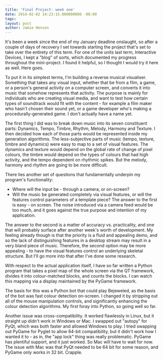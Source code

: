 ```yaml
---
title: 'Final Project: week one'
date: 2014-02-02 14:23:15.000000000 -08:00
tags:
layout: post
author: Jamie Henson
---
```


It's been a week since the end of my January deadline onslaught, so after a couple of days of recovery I set towards starting the project that's set to take over the entirety of this term. For one of the units last term, Interactive Devices, I kept a "blog" of sorts, which documented my progress throughout the mini-project. I found it helpful, so I thought I would try it here as well. Here goes.

To put it in its simplest terms, I'm building a reverse musical visualiser. Something that takes any visual input, whether that be from a film, a game, or a person's general activity on a computer screen, and converts it into music that somehow represents that activity. The purpose is mainly for individuals who are creating visual media, and want to test how certain types of soundtrack would fit with the content - for example a film maker who hasn't chosen their sound yet, or a game developer who's making a procedurally-generated game. I don't actually have a name yet.

<!-- more -->

The first thing I did was to break down music into its seven constituent parts: Dynamics, Tempo, Timbre, Rhythm, Melody, Harmony and Texture. I then decided how each of those parts would be represented inside my generation algorithms. The less-subjective parts of music (tempo, texture, timbre and dynamics) were easy to map to a set of visual features. The dynamics and texture would depend on the global rate of change of pixel colours, the timbre would depend on the types of colours that had high activity, and the tempo dependent on rhythmic spikes. But the melody, harmony and rhythm are going to be more difficult.

There lies another set of questions that fundamentally underpin my program's functionality:

*   Where will the input be - through a camera, or on-screen?
*   Will the music be generated completely via visual features, or will the features control parameters of a template piece?
The answer to the first is easy - on screen. The noise introduced via a camera feed would be too much, and it goes against the true purpose and intention of my application.

The answer to the second is a matter of accuracy vs. practicality, and one that will probably surface after another week's worth of development. My feeling already though is that the priority is a fluid and appealing demo, and so the lack of distinguishing features in a desktop stream may result in a very bland piece of music. Therefore, the second option may be more appealing - to have the visual features control an underlying skeletal structure. But I'll go more into that after I've done some research.

With respect to the actual application itself, I have so far written a Python program that takes a pixel map of the whole screen via the QT framework, divides it into colour-matched blocks, and counts the blocks. I can watch this mapping via a display maintained by the PyGame framework.

The basis for this was a Python bot that could play Bejeweled, as the basis of the bot was fast colour detection on-screen. I changed it by stripping out all of the mouse manipulation controls, and significantly enhancing the colour detection algorithms. My first foray into Python, so going well so far.

Another issue was cross-compatibility. It worked flawlessly in Linux, but it straight up didn't work in Windows or Mac. I swapped out "autopy" for PyQt, which was both faster and allowed Windows to play. I tried swapping out PyGame for Pyglet to allow 64-bit compatibility, but it didn't work how I wanted it to - as in, the "app lock" thing was really problematic. PyGame has plentiful support, and it just worked. So Mac will have to wait for now. The issue with Mac was that PyQt needed to be 64 bit for some reason, and PyGame only works in 32 bit. Crapple.

&nbsp;
